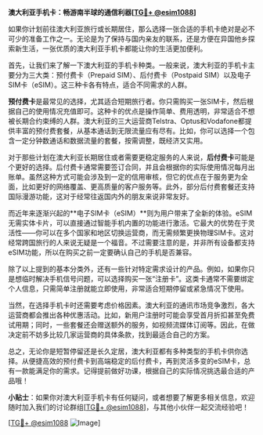 **澳大利亚手机卡：畅游南半球的通信利器[[TG💪+ @esim1088](https://t.me/s/esim1088)]**

如果你计划前往澳大利亚旅行或长期居住，那么选择一张合适的手机卡绝对是必不可少的准备工作之一。无论是为了保持与国内亲友的联系，还是方便在异国他乡探索新生活，一张优质的澳大利亚手机卡都能让你的生活更加便利。

首先，让我们来了解一下澳大利亚的手机卡种类。一般来说，澳大利亚的手机卡主要分为三大类：预付费卡（Prepaid SIM）、后付费卡（Postpaid SIM）以及电子SIM卡（eSIM）。这三种卡各有特点，适合不同需求的人群。

**预付费卡**是最常见的选择，尤其适合短期旅行者。你只需购买一张SIM卡，然后根据自己的使用情况充值即可。这种卡的优点是操作简单、费用透明，非常适合不想被长期合约束缚的人群。澳大利亚的三大运营商Telstra、Optus和Vodafone都提供丰富的预付费套餐，从基本通话到无限流量应有尽有。比如，你可以选择一个包含一定分钟数通话和数据流量的套餐，按需调整，既经济又实用。

对于那些计划在澳大利亚长期居住或者需要更稳定服务的人来说，**后付费卡**可能是个更好的选择。后付费卡通常需要签订合同，并且会根据你的实际使用情况每月出账单。虽然这种方式可能会涉及到一定的信用审核，但它的优点在于服务更为全面，比如更好的网络覆盖、更高质量的客户服务等。此外，部分后付费套餐还支持国际漫游功能，这对于经常往返国内外的朋友来说非常友好。

而近年来逐渐兴起的**电子SIM卡（eSIM）**则为用户带来了全新的体验。eSIM无需实体卡片，可以直接通过智能手机内置的功能进行激活。它最大的优势在于灵活性——你可以在多个国家和地区切换运营商，而无需频繁更换物理SIM卡。这对经常跨国旅行的人来说无疑是一个福音。不过需要注意的是，并非所有设备都支持eSIM功能，所以在购买之前一定要确认自己的手机是否兼容。

除了以上提到的基本分类外，还有一些针对特定需求设计的产品。例如，如果你只是想临时解决手机信号问题，可以选择购买一张“注册卡”。这类卡通常不需要绑定个人信息，只需简单注册就能立即使用，非常适合短期停留或紧急情况下使用。

当然，在选择手机卡时还需要考虑价格因素。澳大利亚的通讯市场竞争激烈，各大运营商都会推出各种优惠活动。比如，新用户注册时可能会享受首月折扣甚至免费试用期；同时，一些套餐还会赠送额外的服务，如视频流媒体订阅等。因此，在做决定前不妨多比较几家运营商的具体条款，找到最适合自己的方案。

总之，无论你是短暂停留还是长久定居，澳大利亚都有多种类型的手机卡供你选择。从便捷高效的预付费卡到高端稳定的后付费卡，再到灵活多变的eSIM卡，总有一款能满足你的需求。记得提前做好功课，根据自己的实际情况挑选最合适的产品哦！

**小贴士**：如果你对澳大利亚手机卡有任何疑问，或者想要了解更多相关信息，欢迎随时加入我们的讨论群组[[TG💪+ @esim1088](https://t.me/s/esim1088)]，与其他小伙伴一起交流经验吧！

[[TG💪+ @esim1088](https://t.me/s/esim1088) ![Image](https://i.postimg.cc/4NQfJmqS/Snipaste-2025-05-13-00-14-12.png)]